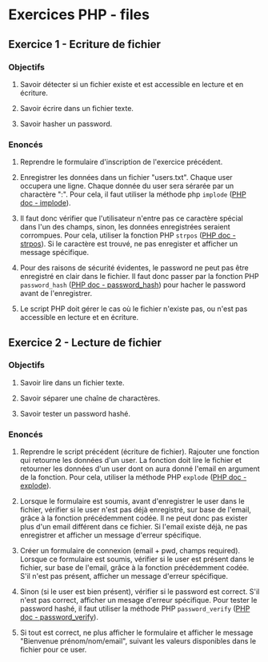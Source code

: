 # Exercices PHP - files

## Exercice 1 - Ecriture de fichier

### Objectifs

 1. Savoir détecter si un fichier existe et est accessible en lecture et en écriture.

 2. Savoir écrire dans un fichier texte.

 3. Savoir hasher un password.

### Enoncés

 1. Reprendre le formulaire d'inscription de l'exercice précédent.

 2. Enregistrer les données dans un fichier "users.txt". Chaque user occupera une ligne. Chaque donnée du user sera sérarée par un charactère ":". Pour cela, il faut utiliser la méthode php `implode` ([PHP doc - implode](https://www.php.net/manual/fr/function.implode.php)). 
  
 3. Il faut donc vérifier que l'utilisateur n'entre pas ce caractère spécial dans l'un des champs, sinon, les données enregistrées seraient corrompues. Pour cela, utiliser la fonction PHP `strpos` ([PHP doc - strpos](https://www.php.net/manual/fr/function.strpos.php)). Si le caractère est trouvé, ne pas enregister et afficher un message spécifique.

 4. Pour des raisons de sécurité évidentes, le password ne peut pas être enregistré en clair dans le fichier. Il faut donc passer par la fonction PHP `password_hash` ([PHP doc - password_hash](https://www.php.net/manual/fr/function.password-hash.php)) pour hacher le password avant de l'enregistrer.

 5. Le script PHP doit gérer le cas où le fichier n'existe pas, ou n'est pas accessible en lecture et en écriture.


## Exercice 2 - Lecture de fichier

### Objectifs

 1. Savoir lire dans un fichier texte.

 2. Savoir séparer une chaîne de charactères.

 3. Savoir tester un password hashé.

### Enoncés

 1. Reprendre le script précédent (écriture de fichier). Rajouter une fonction qui retourne les données d'un user. La fonction doit lire le fichier et retourner les données d'un user dont on aura donné l'email en argument de la fonction. Pour cela, utiliser la méthode PHP `explode` ([PHP doc - explode](https://www.php.net/manual/fr/function.explode.php)).

 2. Lorsque le formulaire est soumis, avant d'enregistrer le user dans le fichier, vérifier si le user n'est pas déjà enregistré, sur base de l'email, grâce à la fonction précédemment codée. Il ne peut donc pas exister plus d'un email différent dans ce fichier. Si l'email existe déjà, ne pas enregistrer et afficher un message d'erreur spécifique.

 3. Créer un formulaire de connexion (email + pwd, champs required). Lorsque ce formulaire est soumis, vérifier si le user est présent dans le fichier, sur base de l'email, grâce à la fonction précédemment codée. S'il n'est pas présent, afficher un message d'erreur spécifique.
 
 4. Sinon (si le user est bien présent), vérifier si le password est correct. S'il n'est pas correct, afficher un mesage d'erreur spécifique. Pour tester le password hashé, il faut utiliser la méthode PHP `password_verify` ([PHP doc - password_verify](https://www.php.net/manual/fr/function.password-verify.php)).
 
 5. Si tout est correct, ne plus afficher le formulaire et afficher le message "Bienvenue prénom/nom/email", suivant les valeurs disponibles dans le fichier pour ce user.
